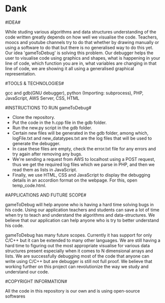 # Dank

#IDEA#

While studing various algorithms and data structures understanding of the code written greatly depends on how well we visualise the
code. Teachers, moocs and youtube channels try to do that whether by drawing manually or using a software to do that but there is no generalised way to do this yet. Our idea 'gameToDebug' is solving this problem. Our debugger helps the user to visualise code using graphics and shapes, what is happening in your line of code, which function you are in, what variables are changing in that line of code, we are showing it all using a generalised graphical representation.

#TOOLS & TECHNOLOGIES#

gcc and gdb(GNU debugger), python (Importing: subprocess), PHP, JavaScript, AWS Server, CSS, HTML

#INSTRUCTIONS TO RUN gameToDebug#

* Clone the repository.
* Put the code in the h.cpp file in the gdb folder.
* Run the new.py script in the gdb folder.
* Certain new files will be generated in the gdb folder, among which, logFile.txt and new_datatypes.txt are the log files that will be used to generate the debugger.
* In case these files are empty, check the error.txt file for any errors and try again after removing any bugs.
* We're sending a request from AWS to localhost using a POST request, thus we get the required log files which we parse in PHP, and then we read them as lists in JavaScript.
* Finally, we use HTML, CSS and JavaScript to display the debugging details in an accordion format on the webpage. For this, open temp_code.html.

#APPLICATIONS AND FUTURE SCOPE#

gameToDebug will help anyone who is having a hard time solving bugs in his code. Using our application teachers and students can save a lot of time when try to teach and understand the algorithms and data-structures. We believe that our application can help anyone who is try to better understand his code. 
  
  gameToDebug has many future scopes. Currently it has support for only C/C++ but it can be extended to many other languages. We are still having a hard time to figuring out the most appropriate visualise for various data structures present especially when it comes to N dimensional arrays and lists. We are successfully debugging most of the code that anyone can write using C/C++ but are debugger is still not full proof. We believe that working further on this project can revolutionize the way we study and understand our code.

#COPYRIGHT INFORMATION#

All the code in this repository is our own and is using open-source softwares
